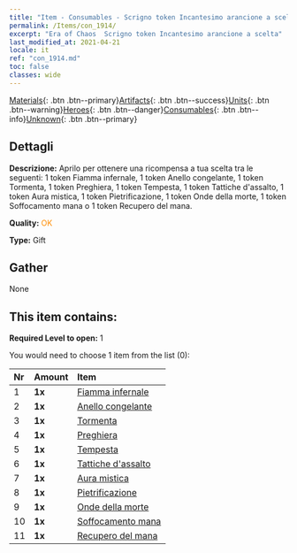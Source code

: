 ```yaml
---
title: "Item - Consumables - Scrigno token Incantesimo arancione a scelta"
permalink: /Items/con_1914/
excerpt: "Era of Chaos  Scrigno token Incantesimo arancione a scelta"
last_modified_at: 2021-04-21
locale: it
ref: "con_1914.md"
toc: false
classes: wide
---
```

 [Materials](/it/Items/){: .btn .btn--primary}[Artifacts](/it/Items/Artifacts/){: .btn .btn--success}[Units](/it/Items/Units/){: .btn .btn--warning}[Heroes](/it/Items/Heroes/){: .btn .btn--danger}[Consumables](/it/Items/Consumables/){: .btn .btn--info}[Unknown](/it/Items/Unknown/){: .btn .btn--primary}

## Dettagli
 **Descrizione:** Aprilo per ottenere una ricompensa a tua scelta tra le seguenti: 1 token Fiamma infernale, 1 token Anello congelante, 1 token Tormenta, 1 token Preghiera, 1 token Tempesta, 1 token Tattiche d'assalto, 1 token Aura mistica, 1 token Pietrificazione, 1 token Onde della morte, 1 token Soffocamento mana o 1 token Recupero del mana.

 **Quality:** <span style="color: #FF8C00">OK</span>

 **Type:** Gift

## Gather

  None

## This item contains:

 **Required Level to open:** 1

 You would need to choose 1 item from the list (0):

  | Nr | Amount |     Item    |
  |:---|:-------|:------------|
  | 1 |  **1x** | [Fiamma infernale](/it/Items/her_406/) |  | 
  | 2 |  **1x** | [Anello congelante](/it/Items/her_421/) |  | 
  | 3 |  **1x** | [Tormenta](/it/Items/her_423/) |  | 
  | 4 |  **1x** | [Preghiera](/it/Items/her_432/) |  | 
  | 5 |  **1x** | [Tempesta](/it/Items/her_445/) |  | 
  | 6 |  **1x** | [Tattiche d'assalto](/it/Items/her_450/) |  | 
  | 7 |  **1x** | [Aura mistica](/it/Items/her_470/) |  | 
  | 8 |  **1x** | [Pietrificazione](/it/Items/her_471/) |  | 
  | 9 |  **1x** | [Onde della morte](/it/Items/her_456/) |  | 
  | 10 |  **1x** | [Soffocamento mana](/it/Items/her_480/) |  | 
  | 11 |  **1x** | [Recupero del mana](/it/Items/her_482/) |  | 
